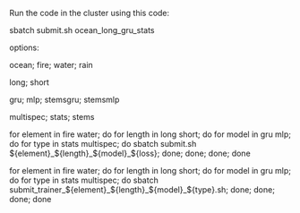 Run the code in the cluster using this code:

sbatch submit.sh ocean_long_gru_stats

options:

ocean; fire; water; rain

long; short

gru; mlp; stemsgru; stemsmlp

multispec; stats; stems


for element in fire water; do for length in long short; do for model in gru mlp; do for type in stats multispec; do sbatch submit.sh ${element}_${length}_${model}_${loss}; done; done; done; done




for element in fire water; do for length in long short; do for model in gru mlp; do for type in stats multispec; do sbatch submit_trainer_${element}_${length}_${model}_${type}.sh; done; done; done; done

